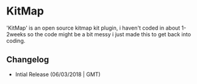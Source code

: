 # KitMap

'KitMap' is an open source kitmap kit plugin, i haven't coded in about 1-2weeks so the code might be a bit messy i just made this to get back into coding.

## Changelog

* Intial Release (06/03/2018 | GMT)
